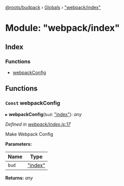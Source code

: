 [@roots/budpack](../README.md) › [Globals](../globals.md) › ["webpack/index"](_webpack_index_.md)

# Module: "webpack/index"

## Index

### Functions

* [webpackConfig](_webpack_index_.md#const-webpackconfig)

## Functions

### `Const` webpackConfig

▸ **webpackConfig**(`bud`: ["index"](_index_.md)): *any*

*Defined in [webpack/index.js:17](https://github.com/roots/bud-support/blob/5f43850/src/budpack/builder/webpack/index.js#L17)*

Make Webpack Config

**Parameters:**

Name | Type |
------ | ------ |
`bud` | ["index"](_index_.md) |

**Returns:** *any*
